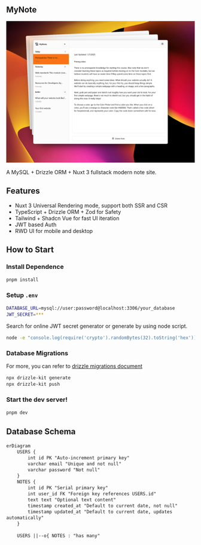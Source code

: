 ## MyNote

![App demo](assets/demo.png)

A MySQL + Drizzle ORM + Nuxt 3 fullstack modern note site.

## Features

- Nuxt 3 Universal Rendering mode, support both SSR and CSR
- TypeScript + Drizzle ORM + Zod for Safety
- Tailwind + Shadcn Vue for fast UI iteration
- JWT based Auth
- RWD UI for mobile and desktop

## How to Start

### Install Dependence

```bash
pnpm install
```

### Setup `.env`

```bash
DATABASE_URL=mysql://user:password@localhost:3306/your_database
JWT_SECRET=***
```

Search for online JWT secret generator or generate by using node script.

``` bash
node -e "console.log(require('crypto').randomBytes(32).toString('hex'))"
```

### Database Migrations

For more, you can refer to [drizzle migrations document](https://orm.drizzle.team/docs/migrations)

```bash
npx drizzle-kit generate
npx drizzle-kit push
```

### Start the dev server!

```bash
pnpm dev
```

## Database Schema

```mermaid
erDiagram
    USERS {
        int id PK "Auto-increment primary key"
        varchar email "Unique and not null"
        varchar password "Not null"
    }
    NOTES {
        int id PK "Serial primary key"
        int user_id FK "Foreign key references USERS.id"
        text text "Optional text content"
        timestamp created_at "Default to current date, not null"
        timestamp updated_at "Default to current date, updates automatically"
    }

    USERS ||--o{ NOTES : "has many"
```